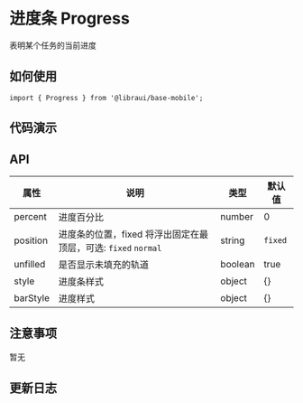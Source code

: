 # 进度条 Progress

表明某个任务的当前进度

## 如何使用

```
import { Progress } from '@libraui/base-mobile';

```

## 代码演示


## API


|属性 | 说明 | 类型 | 默认值
|----|-----|------|------
| percent | 进度百分比 | number | 0
| position | 进度条的位置，fixed 将浮出固定在最顶层，可选: `fixed` `normal` | string | `fixed`
| unfilled | 是否显示未填充的轨道 | boolean | true
| style | 进度条样式 | object | {}
| barStyle | 进度样式 | object | {}



## 注意事项

暂无

## 更新日志
